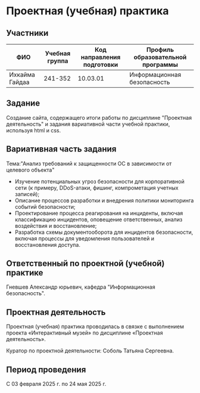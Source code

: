 

# Проектная (учебная) практика

## Участники

| ФИО | Учебная группа | Код направления подготовки | Профиль образовательной программы |
|-|-|-|-|
| Ихкайма Гайдаа |241-352|10.03.01|Информационная безопасность|


## Задание

Создание сайта, содержащего итоги работы по дисциплине "Проектная деятельность" и задания вариативной части учебной практики, используя html и css.

## Вариативная часть задания

Тема:"Анализ требований к защищенности ОС в зависимости от целевого объекта"

- Изучение потенциальных угроз безопасности для корпоративной сети (к примеру, DDoS-атаки, фишинг, компрометация учетных записей);
- Описание процессов разработки и внедрения политики мониторинга событий безопасности;
- Проектирование процесса реагирования на инциденты, включая классификацию инцидентов, оповещение ответственных, анализ воздействия и восстановление;
- Разработка схемы документооборота для инцидентов безопасности, включая процессы для уведомления пользователей и восстановления доступа.
  
## Ответственный по проектной (учебной) практике

Гневшев Александр юрьевич, кафедра "Информационная безопасность".

## Проектная деятельность

Проектная (учебная) практика проводилась в связке с выполнением проекта «Интерактивный музей» по дисциплине «Проектная деятельность».

Куратор по проектной деятельности: Соболь Татьяна Сергеевна.

## Период проведения

С 03 февраля 2025 г. по 24 мая 2025 г.
